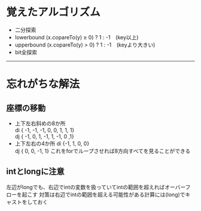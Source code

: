 # 覚えたアルゴリズム
- 二分探索  
- lowerbound (x.copareTo(y) ≥ 0) ? 1 : -1　(key以上)  
- upperbound (x.copareTo(y) > 0) ? 1 : -1　(keyより大きい)  
- bit全探索  　
---
# 忘れがちな解法
## 座標の移動
- 上下左右斜めの8か所  
di { -1, -1, -1,  0, 0,  1, 1, 1}  
dj { -1,  0,  1, -1, 1, -1, 0 ,1}  
- 上下左右の4か所
di {-1, 1,  0, 0}  
dj { 0, 0, -1, 1} 
これをforでループさせれば8方向すべてを見ることができる  


## intとlongに注意  
左辺がlongでも、右辺でintの変数を扱っていてintの範囲を超えればオーバーフローを起こす
対策は右辺でintの範囲を超える可能性がある計算には(long)でキャストをしておく

